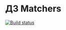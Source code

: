# ДЗ Matchers

[![Build status](https://ci.appveyor.com/api/projects/status/x6u744qfqo8gem4a?svg=true)](https://ci.appveyor.com/project/elenakoch122/ajs-25-4-2-matchers)
